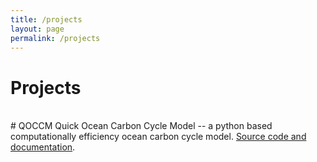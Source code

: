 ```yaml
---
title: /projects
layout: page
permalink: /projects
---
```

# Projects
<br />
# QOCCM
Quick Ocean Carbon Cycle Model -- a python based computationally efficiency ocean carbon cycle model. <a href="https://qoccm.readthedocs.io/en/latest/">Source code and documentation</a>.
